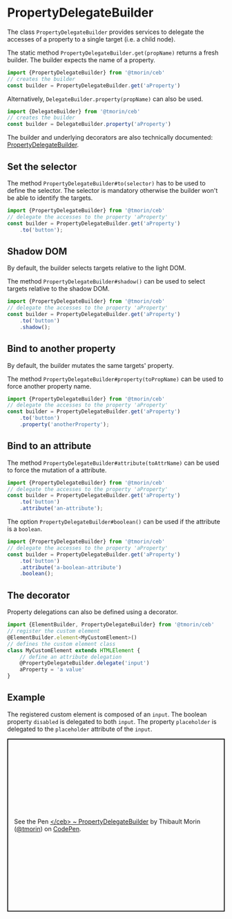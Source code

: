 # PropertyDelegateBuilder

The class `PropertyDelegateBuilder` provides services to delegate the accesses of a property to a single target (i.e. a child node).

The static method `PropertyDelegateBuilder.get(propName)` returns a fresh builder.
The builder expects the name of a property.

```javascript
import {PropertyDelegateBuilder} from '@tmorin/ceb'
// creates the builder
const builder = PropertyDelegateBuilder.get('aProperty')
```

Alternatively, `DelegateBuilder.property(propName)` can also be used.

```javascript
import {DelegateBuilder} from '@tmorin/ceb'
// creates the builder
const builder = DelegateBuilder.property('aProperty')
```

The builder and underlying decorators are also technically documented: [PropertyDelegateBuilder](../api/classes/propertydelegatebuilder.html).

## Set the selector

The method `PropertyDelegateBuilder#to(selector)` has to be used to define the selector.
The selector is mandatory otherwise the builder won't be able to identify the targets.

```javascript
import {PropertyDelegateBuilder} from '@tmorin/ceb'
// delegate the accesses to the property 'aProperty'
const builder = PropertyDelegateBuilder.get('aProperty')
    .to('button');
```

## Shadow DOM

By default, the builder selects targets relative to the light DOM.

The method `PropertyDelegateBuilder#shadow()` can be used to select targets relative to the shadow DOM.

```javascript
import {PropertyDelegateBuilder} from '@tmorin/ceb'
// delegate the accesses to the property 'aProperty'
const builder = PropertyDelegateBuilder.get('aProperty')
    .to('button')
    .shadow();
```

## Bind to another property

By default, the builder mutates the same targets' property.

The method `PropertyDelegateBuilder#property(toPropName)` can be used to force another property name.

```javascript
import {PropertyDelegateBuilder} from '@tmorin/ceb'
// delegate the accesses to the property 'aProperty'
const builder = PropertyDelegateBuilder.get('aProperty')
    .to('button')
    .property('anotherProperty');
```

## Bind to an attribute

The method `PropertyDelegateBuilder#attribute(toAttrName)` can be used to force the mutation of a attribute.

```javascript
import {PropertyDelegateBuilder} from '@tmorin/ceb'
// delegate the accesses to the property 'aProperty'
const builder = PropertyDelegateBuilder.get('aProperty')
    .to('button')
    .attribute('an-attribute');
```

The option `PropertyDelegateBuilder#boolean()` can be used if the attribute is a `boolean`.

```javascript
import {PropertyDelegateBuilder} from '@tmorin/ceb'
// delegate the accesses to the property 'aProperty'
const builder = PropertyDelegateBuilder.get('aProperty')
    .to('button')
    .attribute('a-boolean-attribute')
    .boolean();
```

## The decorator

Property delegations can also be defined using a decorator.

```javascript
import {ElementBuilder, PropertyDelegateBuilder} from '@tmorin/ceb'
// register the custom element
@ElementBuilder.element<MyCustomElement>()
// defines the custom element class
class MyCustomElement extends HTMLElement {
    // define an attribute delegation
    @PropertyDelegateBuilder.delegate('input')
    aProperty = 'a value'
}
```

## Example

The registered custom element is composed of an `input`.
The boolean property `disabled` is delegated to both `input`.
The property `placeholder` is delegated to the `placeholder` attribute of the `input`.

<p class="codepen" data-height="400" data-theme-id="light" data-default-tab="js,result" data-user="tmorin" data-slug-hash="eYNeNwa" style="height: 400px; box-sizing: border-box; display: flex; align-items: center; justify-content: center; border: 2px solid; margin: 1em 0; padding: 1em;" data-pen-title="&amp;lt;/ceb&amp;gt; ~ PropertyDelegateBuilder">
  <span>See the Pen <a href="https://codepen.io/tmorin/pen/eYNeNwa">
  &lt;/ceb&gt; ~ PropertyDelegateBuilder</a> by Thibault Morin (<a href="https://codepen.io/tmorin">@tmorin</a>)
  on <a href="https://codepen.io">CodePen</a>.</span>
</p>
<script async src="https://static.codepen.io/assets/embed/ei.js"></script>
